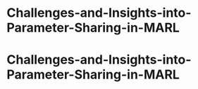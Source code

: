 # Challenges-and-Insights-into-Parameter-Sharing-in-MARL
# Challenges-and-Insights-into-Parameter-Sharing-in-MARL
